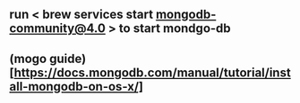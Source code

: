 
<!-- //mogo-db -->


## run < brew services start mongodb-community@4.0 > to start mondgo-db
## (mogo guide)[https://docs.mongodb.com/manual/tutorial/install-mongodb-on-os-x/]
